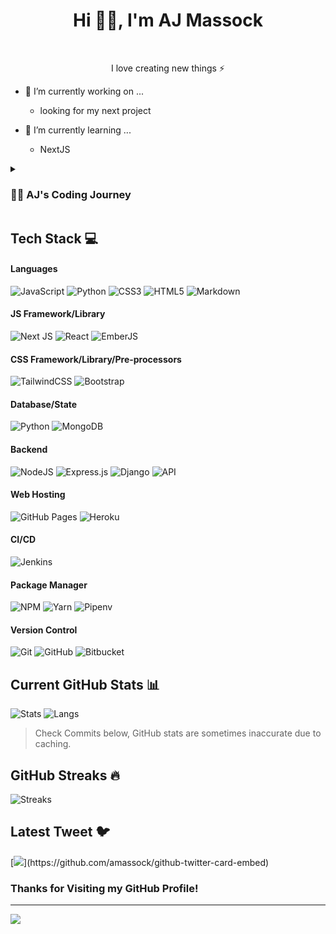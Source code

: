 <!--
**AMassock/AMassock** is a ✨ _special_ ✨ repository because its `README.md` (this file) appears on your GitHub profile.

Here are some ideas to get you started:

- 🔭 I’m currently working on ...
- 🌱 I’m currently learning ...
- 👯 I’m looking to collaborate on ...
- 🤔 I’m looking for help with ...
- 💬 Ask me about ...
- 📫 How to reach me: ...
- 😄 Pronouns: ...
- ⚡ Fun fact: ...
-->


<h1 align="center"> Hi 👋🏻, I'm AJ Massock </br> 
</h1>

<p align="center">
 <a href="https://debugdiaries.dev" target="_blank"><img alt="" src="https://img.shields.io/badge/Portfolio-000?logo=vercel&logoColor=yellow&style=for-the-badge" style="vertical-align:center" /></a>
<a href="https://twitter.com/debug_diaries" target="_blank"><img alt="" src="https://img.shields.io/badge/Twitter-000?logo=Twitter&logoColor=1DA1F2&style=for-the-badge" style="vertical-align:center" /></a>
<a href="https://linkedin.com/in/aj-massock" target="_blank"><img alt="" src="https://img.shields.io/badge/LinkedIn-000?logo=linkedin&logoColor=0A66C2&style=for-the-badge" style="vertical-align:center" /></a>
<a href="https://instagram.com/debugdiaries" target="_blank"><img alt="" src="https://img.shields.io/badge/Instagram-000?style=for-the-badge&logo=Instagram&logoColor=E4405F" style="vertical-align:center" /></a></p>

<p align="center">I love creating new things ⚡</p>

- 🔭 I’m currently working on ...
  - looking for my next project
  
- 🌱 I’m currently learning ...
  - NextJS


<details>
 <summary><h3>👨‍💻 AJ's Coding Journey</h3></summary>
   I started my coding journey as a mechanic actually. I was an automotive technician for eight years and those eight years felt like 20. I knew it was time for a change. I very much wanted to work in the Video Game industry making new games but my artistic ability had dimminshed since my teenage years. At the time I was living with two software engineers who tossed me a book on Python. That spawned my fascination with all things tech. I began Game Development classes at my local community college but time became an issue. I began working support at a AAA game studio and quickly found out about crunch. I then became a Support Engineer at a FinTech company, supporting a full stack web app. From there I began to learn much about .NET, Python, SQL, and many other things. I began to help our Python development team in hopes of moving into a software engineering role. I was offered a position on a Front End development team focusing on customer escalated issues. I had however, not learned much JavaScript so I enrolled into a Full Stack Engineering bootcamp at General Assembly to help me quickly learn the technologies needed to perform in my role. Since then I have found a new passion for programming and look forward to building cool things in the future!
</details>


## Tech Stack 💻
#### Languages
![JavaScript](https://img.shields.io/badge/-JavaScript-000?style=for-the-badge&logo=javascript)
![Python](https://img.shields.io/badge/python-000?style=for-the-badge&logo=python&logoColor=ffdd54)
![CSS3](https://img.shields.io/badge/-CSS3-000?style=for-the-badge&logo=css3)
![HTML5](https://img.shields.io/badge/-HTML5-000?style=for-the-badge&logo=html5)
![Markdown](https://img.shields.io/badge/-Markdown-000?style=for-the-badge&logo=markdown)

#### JS Framework/Library
![Next JS](https://img.shields.io/badge/-NextJS-000?style=for-the-badge&logo=next.js)
![React](https://img.shields.io/badge/-ReactJS-000?style=for-the-badge&logo=react)
![EmberJS](https://img.shields.io/badge/-EmberJS-000?style=for-the-badge&logo=EmberdotJS)

#### CSS Framework/Library/Pre-processors
![TailwindCSS](https://img.shields.io/badge/-TailwindCSS-000?style=for-the-badge&logo=tailwind-css)
![Bootstrap](https://img.shields.io/badge/-Bootstrap-000?style=for-the-badge&logo=bootstrap)

#### Database/State
![Python](https://img.shields.io/badge/postgresql-000?style=for-the-badge&logo=postgresql)
![MongoDB](https://img.shields.io/badge/-MongoDB-000?style=for-the-badge&logo=mongodb)

#### Backend
![NodeJS](https://img.shields.io/badge/-NodeJS-000?style=for-the-badge&logo=node.js&logoColor=pink)
![Express.js](https://img.shields.io/badge/-ExpressJS-000?style=for-the-badge&logo=express)
![Django](https://img.shields.io/badge/django-000?style=for-the-badge&logo=django)
![API](https://img.shields.io/badge/-API-000?style=for-the-badge&logo=fastapi)

#### Web Hosting
![GitHub Pages](https://img.shields.io/badge/-GitHub%20Pages-000?style=for-the-badge&logo=github)
![Heroku](https://img.shields.io/badge/-Heroku-000?style=for-the-badge&logo=heroku)

#### CI/CD
![Jenkins](https://img.shields.io/badge/-jenkins-000?style=for-the-badge&logo=jenkins)

#### Package Manager
![NPM](https://img.shields.io/badge/-NPM-000?style=for-the-badge&logo=npm)
![Yarn](https://img.shields.io/badge/-yarn-000?style=for-the-badge&logo=yarn)
![Pipenv](https://img.shields.io/badge/-pipenv-000?style=for-the-badge&logo=pipenv)

#### Version Control
![Git](https://img.shields.io/badge/-Git-000?style=for-the-badge&logo=git)
![GitHub](https://img.shields.io/badge/-GitHub-000?style=for-the-badge&logo=github)
![Bitbucket](https://img.shields.io/badge/-Bitbucket-000?style=for-the-badge&logo=bitbucket)

<!--
![Python](https://img.shields.io/badge/python-3670A0?style=for-the-badge&logo=python&logoColor=ffdd54)
![Adobe Lightroom](https://img.shields.io/badge/Adobe%20Lightroom-31A8FF.svg?style=for-the-badge&logo=Adobe%20Lightroom&logoColor=white)
![Android Studio](https://img.shields.io/badge/Android%20Studio-3DDC84.svg?style=for-the-badge&logo=android-studio&logoColor=white)
![IntelliJ IDEA](https://img.shields.io/badge/IntelliJIDEA-000000.svg?style=for-the-badge&logo=intellij-idea&logoColor=white)
![Visual Studio Code](https://img.shields.io/badge/Visual%20Studio%20Code-0078d7.svg?style=for-the-badge&logo=visual-studio-code&logoColor=white) -->

## Current GitHub Stats 📊
![Stats](https://github-readme-stats.vercel.app/api?username=amassock&show_icons=true&hide_border=false&theme=jolly&count_private=true&include_all_commits=true)
![Langs](https://github-readme-stats.vercel.app/api/top-langs/?username=amassock&show_icons=true&hide_border=false&theme=jolly&count_private=true&include_all_commits=true&layout=compact)
> Check Commits below, GitHub stats are sometimes inaccurate due to caching.

## GitHub Streaks 🔥
![Streaks](http://github-readme-streak-stats.herokuapp.com?user=amassock&theme=jolly&date_format=j%20M%5B%20Y%5D)

## Latest Tweet 🐦  
[![]([https://gtce.itsvg.in/api?username=debug_diaries&theme=jolly&response=false](https://gtce.itsvg.in/api?username=debug_diaries&theme=dracula&response=true&border=true&time=true&icon=default))](https://github.com/amassock/github-twitter-card-embed)

### Thanks for Visiting my GitHub Profile!

---

<!-- [![](https://visitcount.itsvg.in/api?id=amassock&pretty=true)](https://visitcount.itsvg.in) -->
[![](https://visitcount.itsvg.in/api?id=amassock&label=Profile%20Views&color=4&icon=0&pretty=true)](https://visitcount.itsvg.in)
